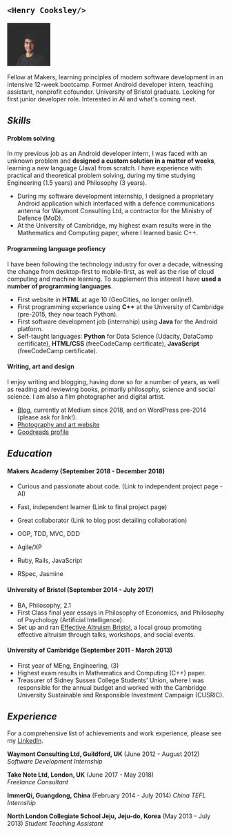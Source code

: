 ## `<Henry Cooksley/>`
<img src="https://github.com/hnryjmes/CV/blob/master/assets/Henry%20profile%20picture.jpg?raw=true" width="100" height="100">

Fellow at Makers, learning principles of modern software development in an intensive 12-week bootcamp. Former Android developer intern, teaching assistant, nonprofit cofounder. University of Bristol graduate. Looking for first junior developer role. Interested in AI and what's coming next.

## *Skills*

#### Problem solving

In my previous job as an Android developer intern, I was faced with an unknown problem and **designed a custom solution in a matter of weeks**, learning a new language (Java) from scratch. I have experience with practical and theoretical problem solving, during my time studying Engineering (1.5 years) and Philosophy (3 years). 

- During my software development internship, I designed a proprietary Android application which interfaced with a defence communications antenna for Waymont Consulting Ltd, a contractor for the Ministry of Defence (MoD).
- At the University of Cambridge, my highest exam results were in the Mathematics and Computing paper, where I learned basic C++.

#### Programming language profiency

I have been following the technology industry for over a decade, witnessing the change from desktop-first to mobile-first, as well as the rise of cloud computing and machine learning. To supplement this interest I have **used a number of programming languages**.
- First website in **HTML** at age 10 (GeoCities, no longer online!).
- First programming experience using **C++** at the University of Cambridge (pre-2015, they now teach Python).
- First software development job (internship) using **Java** for the Android platform.
- Self-taught languages: **Python** for Data Science (Udacity, DataCamp certificate), **HTML/CSS** (freeCodeCamp certificate), **JavaScript** (freeCodeCamp certificate).

#### Writing, art and design

I enjoy writing and blogging, having done so for a number of years, as well as reading and reviewing books, primarily philosophy, science and social science. I am also a film photographer and digital artist.

- [Blog](https://medium.com/@hnryjmes), currently at Medium since 2018, and on WordPress pre-2014 (please ask for link!).
- [Photography and art website](http://henrycooksley.com)
- [Goodreads profile](https://www.goodreads.com/user/show/72204726-henry-cooksley)


## *Education*

#### Makers Academy (September 2018 - December 2018)

- Curious and passionate about code. (Link to independent project page - AI)
- Fast, independent learner (Link to final project page)
- Great collaborator (Link to blog post detailing collaboration)

- OOP, TDD, MVC, DDD
- Agile/XP
- Ruby, Rails, JavaScript
- RSpec, Jasmine

#### University of Bristol (September 2014 - July 2017)

- BA, Philosophy, 2.1
- First Class final year essays in Philosophy of Economics, and Philosophy of Psychology (Artificial Intelligence).
- Set up and ran [Effective Altruism Bristol](https://www.facebook.com/EffectiveAltruismBristol), a local group promoting effective altruism through talks, workshops, and social events.

#### University of Cambridge (September 2011 - March 2013)

- First year of MEng, Engineering, (3)
- Highest exam results in Mathematics and Computing (C++) paper.
- Treasurer of Sidney Sussex College Students' Union, where I was responsible for the annual budget and worked with the Cambridge University Sustainable and Responsible Investment Campaign (CUSRIC).

## *Experience*

For a comprehensive list of achievements and work experience, please see my [LinkedIn](https://www.linkedin.com/in/henrycooksley/).

**Waymont Consulting Ltd, Guildford, UK** (June 2012 - August 2012)    
*Software Development Internship*  

**Take Note Ltd, London, UK** (June 2017 - May 2018)   
*Freelance Consultant*

**ImmerQi, Guangdong, China** (February 2014 - July 2014)
*China TEFL Internship*

**North London Collegiate School Jeju, Jeju-do, Korea** (May 2013 - July 2013)
*Student Teaching Assistant*

